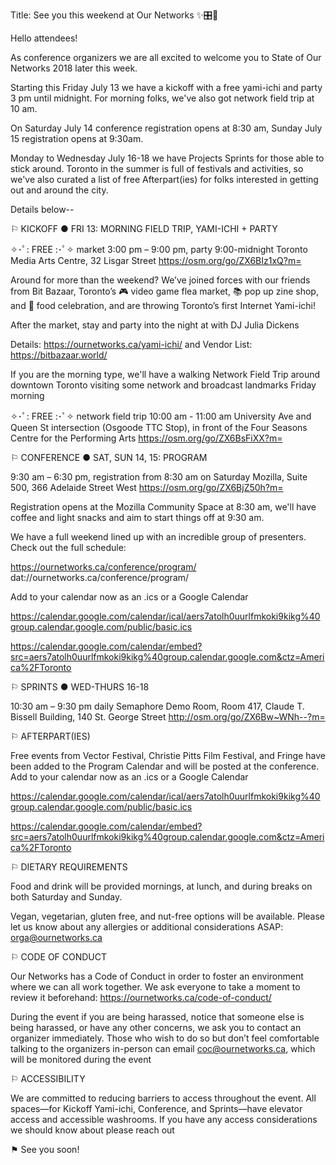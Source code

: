 Title: See you this weekend at Our Networks ✨🎛📡

Hello attendees!

As conference organizers we are all excited to welcome you to State of Our Networks 2018 later this week.

Starting this Friday July 13 we have a kickoff with a free yami-ichi and party 3 pm until midnight. For morning folks, we've also got network field trip at 10 am.

On Saturday July 14 conference registration opens at 8:30 am, Sunday July 15 registration opens at 9:30am. 

Monday to Wednesday July 16-18 we have Projects Sprints for those able to stick around. Toronto in the summer is full of festivals and activities, so we've also curated a list of free Afterpart(ies) for folks interested in getting out and around the city.

Details below--


⚐ KICKOFF ● FRI 13: MORNING FIELD TRIP, YAMI-ICHI + PARTY 

✧･ﾟ: FREE :･ﾟ✧ market 3:00 pm – 9:00 pm, party 9:00-midnight
Toronto Media Arts Centre, 32 Lisgar Street
https://osm.org/go/ZX6BIz1xQ?m=

Around for more than the weekend?  We’ve joined forces with our friends
from Bit Bazaar, Toronto’s 🎮 video game flea market, 📚 pop up zine shop,
and 🌮 food celebration, and are throwing Toronto’s first Internet Yami-ichi!

After the market, stay and party into the night at with DJ Julia Dickens

Details: https://ournetworks.ca/yami-ichi/
and Vendor List: https://bitbazaar.world/

If you are the morning type, we'll have a walking Network Field Trip around downtown Toronto visiting some network and broadcast landmarks Friday morning

✧･ﾟ: FREE :･ﾟ✧ network field trip 10:00 am - 11:00 am
University Ave and Queen St intersection (Osgoode TTC Stop), in front of the Four Seasons Centre for the Performing Arts
https://osm.org/go/ZX6BsFiXX?m=

⚐ CONFERENCE ● SAT, SUN 14, 15: PROGRAM

9:30 am – 6:30 pm, registration from 8:30 am on Saturday
Mozilla, Suite 500, 366 Adelaide Street West
https://osm.org/go/ZX6BjZ50h?m=

Registration opens at the Mozilla Community Space at 8:30 am, we'll have coffee and light snacks and aim to start things off at 9:30 am.

We have a full weekend lined up with an incredible group of presenters.
Check out the full schedule:

https://ournetworks.ca/conference/program/
dat://ournetworks.ca/conference/program/

Add to your calendar now as an .ics or a Google Calendar

https://calendar.google.com/calendar/ical/aers7atolh0uurlfmkoki9kikg%40group.calendar.google.com/public/basic.ics

https://calendar.google.com/calendar/embed?src=aers7atolh0uurlfmkoki9kikg%40group.calendar.google.com&ctz=America%2FToronto


⚐ SPRINTS ● WED-THURS 16-18

10:30 am – 9:30 pm daily
Semaphore Demo Room, Room 417, Claude T. Bissell Building, 140 St. George Street
http://osm.org/go/ZX6Bw~WNh--?m=


⚐ AFTERPART(IES)

Free events from Vector Festival, Christie Pitts Film Festival, and Fringe have been added to the Program Calendar and will be posted at the conference. Add to your calendar now as an .ics or a Google Calendar

https://calendar.google.com/calendar/ical/aers7atolh0uurlfmkoki9kikg%40group.calendar.google.com/public/basic.ics

https://calendar.google.com/calendar/embed?src=aers7atolh0uurlfmkoki9kikg%40group.calendar.google.com&ctz=America%2FToronto


⚐ DIETARY REQUIREMENTS

Food and drink will be provided mornings, at lunch, and during breaks on both Saturday and Sunday.

Vegan, vegetarian, gluten free, and nut-free options will be available. Please let us know about any allergies or additional considerations ASAP: orga@ournetworks.ca


⚐ CODE OF CONDUCT

Our Networks has a Code of Conduct in order to foster an environment where we can all work together. We ask everyone to take a moment to review it beforehand: https://ournetworks.ca/code-of-conduct/

During the event if you are being harassed, notice that someone else is being harassed, or have any other concerns, we ask you to contact an organizer immediately. Those who wish to do so but don’t feel comfortable talking to the organizers in-person can email coc@ournetworks.ca, which will be monitored during the event


⚐ ACCESSIBILITY

We are committed to reducing barriers to access throughout the event. All spaces—for Kickoff Yami-ichi, Conference, and Sprints—have elevator access and accessible washrooms. If you have any access considerations we should know about please reach out


⚑ See you soon!
